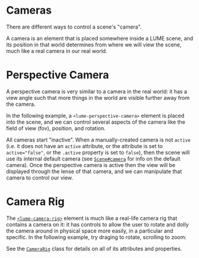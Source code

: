 # Cameras

There are different ways to control a scene's "camera".

A camera is an element that is placed somewhere inside a LUME scene, and its
position in that world determines from where we will view the scene, much like a
real camera in our real world.

# Perspective Camera

A perspective camera is very similar to a camera in the real world: it has a
view angle such that more things in the world are visible further away from the
camera.

In the following example, a `<lume-perspective-camera>` element is placed into
the scene, and we can control several aspects of the camera like the field of
view (fov), position, and rotation.

All cameras start "inactive". When a manually-created camera is not `active`
(i.e. it does not have an `active` attribute, or the attribute is set to
`active="false"`, or the `.active` property is set to `false`), then the scene
will use its internal default camera (see
[`Scene#camera`](../api/core/Scene#camera) for info on the default camera). Once
the perspective camera is active then the view will be displayed through the
lense of that camera, and we can manipulate that camera to control our view.

<live-code id="cameraExample"></live-code>

# Camera Rig

The [`<lume-camera-rig>`](../api/cameras/CameraRig) element is much like a
real-life camera rig that contains a camera on it: it has controls to allow the
user to rotate and dolly the camera around in physical space more easily, in a
particular and specific. In the following example, try draging to rotate,
scrolling to zoom:

<live-code id="rigExample"></live-code>

<script>
  cameraExample.content = perspectiveCameraExample
  rigExample.content = cameraRigExample
</script>

See the [`CameraRig`](../api/cameras/CameraRig) class for details on all of its
attributes and properties.
